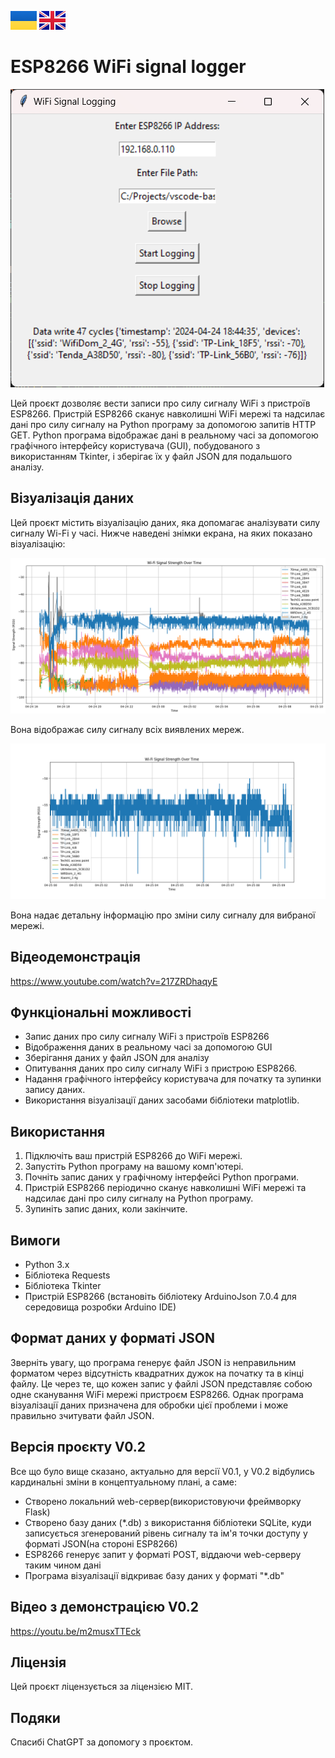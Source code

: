 [![UA_version_README](https://raw.githubusercontent.com/techn0man1ac/WIFIDataLogger/main/imgs/Flags/UA%402x.png)](https://github.com/techn0man1ac/WIFIDataLogger/blob/main/README_UA.md)
[![GB_version_README](https://raw.githubusercontent.com/techn0man1ac/WIFIDataLogger/main/imgs/Flags/GB%402x.png)](https://github.com/techn0man1ac/WIFIDataLogger/)

# ESP8266 WiFi signal logger

![Program datalogger screen](https://raw.githubusercontent.com/techn0man1ac/WIFIDataLogger/main/imgs/image.png)

Цей проєкт дозволяє вести записи про силу сигналу WiFi з пристроїв ESP8266. Пристрій ESP8266 сканує навколишні WiFi мережі та надсилає дані про силу сигналу на Python програму за допомогою запитів HTTP GET. Python програма відображає дані в реальному часі за допомогою графічного інтерфейсу користувача (GUI), побудованого з використанням Tkinter, і зберігає їх у файл JSON для подальшого аналізу.

## Візуалізація даних

Цей проєкт містить візуалізацію даних, яка допомагає аналізувати силу сигналу Wi-Fi у часі. Нижче наведені знімки екрана, на яких показано візуалізацію:

![Data visualization all](https://raw.githubusercontent.com/techn0man1ac/WIFIDataLogger/main/imgs/Figure_1.png)

Вона відображає силу сигналу всіх виявлених мереж.

![Data visualization one](https://raw.githubusercontent.com/techn0man1ac/WIFIDataLogger/main/imgs/Figure_2.png)

Вона надає детальну інформацію про зміни силу сигналу для вибраної мережі.

## Відеодемонстрація

https://www.youtube.com/watch?v=217ZRDhaqyE

## Функціональні можливості

- Запис даних про силу сигналу WiFi з пристроїв ESP8266
- Відображення даних в реальному часі за допомогою GUI
- Зберігання даних у файл JSON для аналізу
- Опитування даних про силу сигналу WiFi з пристрою ESP8266.
- Надання графічного інтерфейсу користувача для початку та зупинки запису даних.
- Використання візуалізації даних засобами бібліотеки matplotlib.

## Використання

1) Підключіть ваш пристрій ESP8266 до WiFi мережі.
2) Запустіть Python програму на вашому комп'ютері.
3) Почніть запис даних у графічному інтерфейсі Python програми.
4) Пристрій ESP8266 періодично сканує навколишні WiFi мережі та надсилає дані про силу сигналу на Python програму.
5) Зупиніть запис даних, коли закінчите.

## Вимоги

- Python 3.x
- Бібліотека Requests
- Бібліотека Tkinter
- Пристрій ESP8266 (встановіть бібліотеку ArduinoJson 7.0.4 для середовища розробки Arduino IDE)

## Формат даних у форматі JSON

Зверніть увагу, що програма генерує файл JSON із неправильним форматом через відсутність квадратних дужок на початку та в кінці файлу. Це через те, що кожен запис у файлі JSON представляє собою одне сканування WiFi мережі пристроєм ESP8266. Однак програма візуалізації даних призначена для обробки цієї проблеми і може правильно зчитувати файл JSON.

## Версія проєкту V0.2
Все що було вище сказано, актуально для версії V0.1, у V0.2 відбулись кардинальні зміни в концептуальному плані, а саме:
- Створено локальний web-сервер(використовуючи фреймворку Flask)
- Створено базу даних (*.db) з використання бібліотеки SQLite, куди записується згенерований рівень сигналу та ім'я точки доступу у форматі JSON(на стороні ESP8266)
- ESP8266 генерує запит у форматі POST, віддаючи web-серверу таким чином дані
- Програма візуалізації відкриває базу даних у форматі "*.db"

## Відео з демонстрацією V0.2

https://youtu.be/m2musxTTEck

## Ліцензія

Цей проєкт ліцензується за ліцензією MIT.

## Подяки

Спасибі ChatGPT за допомогу з проєктом.
